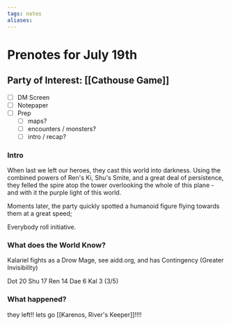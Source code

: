 ```yaml
---
tags: notes
aliases:
---
```


# Prenotes for July 19th
## Party of Interest: [[Cathouse Game]]
- [ ] DM Screen
- [ ] Notepaper
- [ ] Prep
	- [ ] maps?
	- [ ] encounters / monsters?
	- [ ] intro / recap?

### Intro

When last we left our heroes, they cast this world into darkness. Using the combined powers of Ren's Ki, Shu's Smite, and a great deal of persistence, they felled the spire atop the tower overlooking the whole of this plane - and with it the purple light of this world.

Moments later, the party quickly spotted a humanoid figure flying towards them at a great speed;

Everybody roll initiative.

### What does the World Know?

Kalariel fights as a Drow Mage, see aidd.org, and has Contingency (Greater Invisibility)

Dot 20
Shu 17
Ren 14
Dae 6
Kal 3 (3/5)

### What happened?

they left!! lets go [[Karenos, River's Keeper]]!!!!